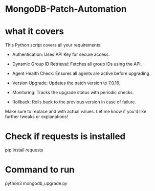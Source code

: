 
# MongoDB-Patch-Automation

# what it covers 

This Python script covers all your requirements:

- Authentication: Uses API Key for secure access.

- Dynamic Group ID Retrieval: Fetches all group IDs using the API.

- Agent Health Check: Ensures all agents are active before upgrading.

- Version Upgrade: Updates the patch version to 7.0.16.

- Monitoring: Tracks the upgrade status with periodic checks.

- Rollback: Rolls back to the previous version in case of failure.

Make sure to replace <ops-manager-url> and <your-api-key> with actual values. Let me know if you'd like further tweaks or explanations!

# Check if requests is installed 

pip install requests

# Command to run 

python3 mongodb_upgrade.py

